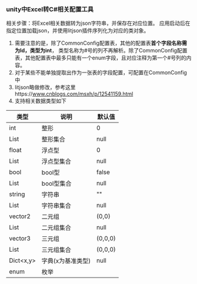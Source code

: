 ### unity中Excel转C#相关配置工具

相关步骤：将Excel相关数据转为json字符串，并保存在对应位置。
应用启动后在指定位置加载json，并使用litjson插件序列化为对应的类对象。

1. 需要注意的是，除了CommonConfig配置表，其他的配置表**首个字段名称需为Id，类型为int**，
   类型名称为#号的列不再解析。除了CommonConfig配置表，其他配置表中最多只能有一个enum字段，且对应注释为第一个#号列的内容。
2. 对于某些不能单独提取出作为一张表的字段配置，可配置在CommonConfig中
3. litjson略做修改，参考这里https://www.cnblogs.com/msxh/p/12541159.html
4. 支持相关数据类型如下

| 类型            | 说明         | 默认值     |
|---------------|------------|---------|
| int           | 整形         | 0       |
| List<int>     | 整形集合       | null    |
| float         | 浮点型        | 0       |
| List<float>   | 浮点型集合      | null    |
| bool          | bool型      | false   |
| List<bool>    | bool型集合    | null    |
| string        | 字符串        | ""      |
| List<string>  | 字符串集合      | null    |
| vector2       | 二元组        | (0,0)   |
| List<vector2> | 二元组集合      | null    |
| vector3       | 三元组        | (0,0,0) |
| List<vector3> | 三元组集合      | (0,0,0) |
| Dict<x,y>     | 字典(x为基准类型) | null    |
| enum          | 枚举         |         |  